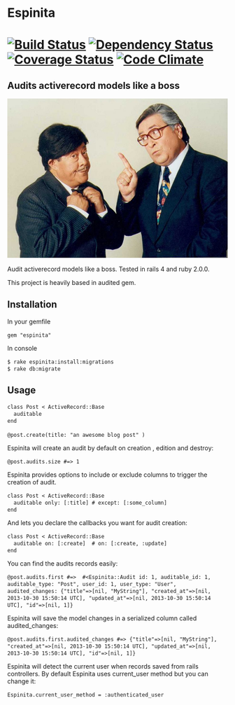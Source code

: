 # Espinita

[![Build Status](https://secure.travis-ci.org/continuum/espinita.png)](http://travis-ci.org/continuum/espinita) [![Dependency Status](https://gemnasium.com/continuum/espinita.png)](https://gemnasium.com/continuum/espinita) [![Coverage Status](https://coveralls.io/repos/continuum/espinita/badge.png?branch=master)](https://coveralls.io/r/continuum/espinita?branch=master) [![Code Climate](https://codeclimate.com/github/continuum/espinita.png)](https://codeclimate.com/github/continuum/espinita)
=======

## Audits activerecord models like a boss

![Alt text](./espinita.jpg)

Audit activerecord models like a boss. Tested in rails 4 and ruby 2.0.0.

This project is heavily based in audited gem.

## Installation

In your gemfile

    gem "espinita"

In console

    $ rake espinita:install:migrations
    $ rake db:migrate

## Usage

    class Post < ActiveRecord::Base
      auditable
    end

    @post.create(title: "an awesome blog post" )

Espinita will create an audit by default on creation , edition and destroy:

    @post.audits.size #=> 1

Espinita provides options to include or exclude columns to trigger the creation of audit.

    class Post < ActiveRecord::Base
      auditable only: [:title] # except: [:some_column]
    end

And lets you declare the callbacks you want for audit creation:

    class Post < ActiveRecord::Base
      auditable on: [:create]  # on: [:create, :update]
    end

You can find the audits records easily:

    @post.audits.first #=>  #<Espinita::Audit id: 1, auditable_id: 1, auditable_type: "Post", user_id: 1, user_type: "User", audited_changes: {"title"=>[nil, "MyString"], "created_at"=>[nil, 2013-10-30 15:50:14 UTC], "updated_at"=>[nil, 2013-10-30 15:50:14 UTC], "id"=>[nil, 1]}

Espinita will save the model changes in a serialized column called audited_changes:

    @post.audits.first.audited_changes #=> {"title"=>[nil, "MyString"], "created_at"=>[nil, 2013-10-30 15:50:14 UTC], "updated_at"=>[nil, 2013-10-30 15:50:14 UTC], "id"=>[nil, 1]}

Espinita will detect the current user when records saved from rails controllers. By default Espinita uses current_user method but you can change it:

    Espinita.current_user_method = :authenticated_user

